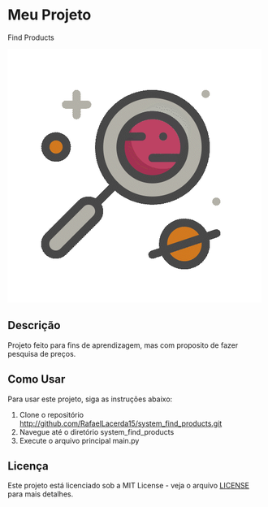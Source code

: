 # Meu Projeto

Find Products

![Logo do Projeto](assets\1.gif)

## Descrição

Projeto feito para fins de aprendizagem, mas com proposito de fazer pesquisa de preços.

## Como Usar

Para usar este projeto, siga as instruções abaixo:

1. Clone o repositório
http://github.com/RafaelLacerda15/system_find_products.git
2. Navegue até o diretório
system_find_products
3. Execute o arquivo principal
main.py

## Licença

Este projeto está licenciado sob a MIT License - veja o arquivo [LICENSE](LICENSE) para mais detalhes.
